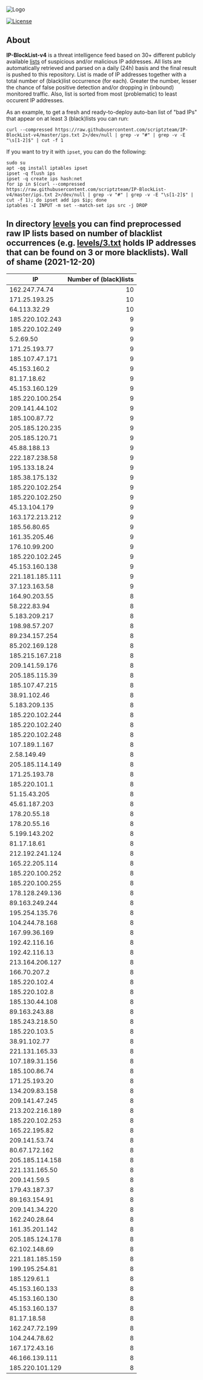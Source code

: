 ![Logo](https://i.imgur.com/PyKLAe7.png)

[![License](https://img.shields.io/badge/license-The_Unlicense-red.svg)](https://unlicense.org/)

About
----

**IP-BlockList-v4** is a threat intelligence feed based on 30+ different publicly available [lists](https://github.com/stamparm/maltrail) of suspicious and/or malicious IP addresses. All lists are automatically retrieved and parsed on a daily (24h) basis and the final result is pushed to this repository. List is made of IP addresses together with a total number of (black)list occurrence (for each). Greater the number, lesser the chance of false positive detection and/or dropping in (inbound) monitored traffic. Also, list is sorted from most (problematic) to least occurent IP addresses.

As an example, to get a fresh and ready-to-deploy auto-ban list of "bad IPs" that appear on at least 3 (black)lists you can run:

```
curl --compressed https://raw.githubusercontent.com/scriptzteam/IP-BlockList-v4/master/ips.txt 2>/dev/null | grep -v "#" | grep -v -E "\s[1-2]$" | cut -f 1
```

If you want to try it with `ipset`, you can do the following:

```
sudo su
apt -qq install iptables ipset
ipset -q flush ips
ipset -q create ips hash:net
for ip in $(curl --compressed https://raw.githubusercontent.com/scriptzteam/IP-BlockList-v4/master/ips.txt 2>/dev/null | grep -v "#" | grep -v -E "\s[1-2]$" | cut -f 1); do ipset add ips $ip; done
iptables -I INPUT -m set --match-set ips src -j DROP
```

In directory [levels](levels) you can find preprocessed raw IP lists based on number of blacklist occurrences (e.g. [levels/3.txt](levels/3.txt) holds IP addresses that can be found on 3 or more blacklists).
Wall of shame (2021-12-20)
----

|IP|Number of (black)lists|
|---|--:|
162.247.74.74|10
171.25.193.25|10
64.113.32.29|10
185.220.102.243|9
185.220.102.249|9
5.2.69.50|9
171.25.193.77|9
185.107.47.171|9
45.153.160.2|9
81.17.18.62|9
45.153.160.129|9
185.220.100.254|9
209.141.44.102|9
185.100.87.72|9
205.185.120.235|9
205.185.120.71|9
45.88.188.13|9
222.187.238.58|9
195.133.18.24|9
185.38.175.132|9
185.220.102.254|9
185.220.102.250|9
45.13.104.179|9
163.172.213.212|9
185.56.80.65|9
161.35.205.46|9
176.10.99.200|9
185.220.102.245|9
45.153.160.138|9
221.181.185.111|9
37.123.163.58|9
164.90.203.55|8
58.222.83.94|8
5.183.209.217|8
198.98.57.207|8
89.234.157.254|8
85.202.169.128|8
185.215.167.218|8
209.141.59.176|8
205.185.115.39|8
185.107.47.215|8
38.91.102.46|8
5.183.209.135|8
185.220.102.244|8
185.220.102.240|8
185.220.102.248|8
107.189.1.167|8
2.58.149.49|8
205.185.114.149|8
171.25.193.78|8
185.220.101.1|8
51.15.43.205|8
45.61.187.203|8
178.20.55.18|8
178.20.55.16|8
5.199.143.202|8
81.17.18.61|8
212.192.241.124|8
165.22.205.114|8
185.220.100.252|8
185.220.100.255|8
178.128.249.136|8
89.163.249.244|8
195.254.135.76|8
104.244.78.168|8
167.99.36.169|8
192.42.116.16|8
192.42.116.13|8
213.164.206.127|8
166.70.207.2|8
185.220.102.4|8
185.220.102.8|8
185.130.44.108|8
89.163.243.88|8
185.243.218.50|8
185.220.103.5|8
38.91.102.77|8
221.131.165.33|8
107.189.31.156|8
185.100.86.74|8
171.25.193.20|8
134.209.83.158|8
209.141.47.245|8
213.202.216.189|8
185.220.102.253|8
165.22.195.82|8
209.141.53.74|8
80.67.172.162|8
205.185.114.158|8
221.131.165.50|8
209.141.59.5|8
179.43.187.37|8
89.163.154.91|8
209.141.34.220|8
162.240.28.64|8
161.35.201.142|8
205.185.124.178|8
62.102.148.69|8
221.181.185.159|8
199.195.254.81|8
185.129.61.1|8
45.153.160.133|8
45.153.160.130|8
45.153.160.137|8
81.17.18.58|8
162.247.72.199|8
104.244.78.62|8
167.172.43.16|8
46.166.139.111|8
185.220.101.129|8
